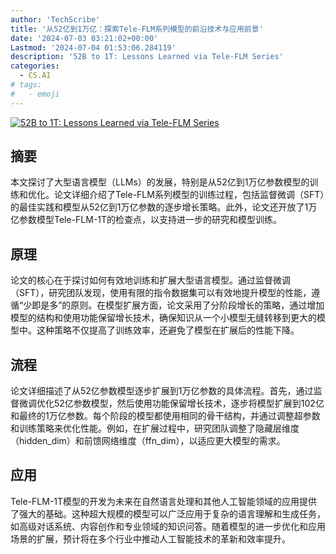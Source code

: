 ```yaml
---
author: 'TechScribe'
title: '从52亿到1万亿：探索Tele-FLM系列模型的前沿技术与应用前景'
date: '2024-07-03 03:21:02+00:00'
Lastmod: '2024-07-04 01:53:06.284119'
description: '52B to 1T: Lessons Learned via Tele-FLM Series'
categories:
  - CS.AI
# tags:
#   - emoji
---
```


[![52B to 1T: Lessons Learned via Tele-FLM Series](https://arxiv-research-1301205113.cos.ap-guangzhou.myqcloud.com/images/2407.02783v1.pdf_0.jpg)](https://arxiv.org/abs/2407.02783v1)

## 摘要

本文探讨了大型语言模型（LLMs）的发展，特别是从52亿到1万亿参数模型的训练和优化。论文详细介绍了Tele-FLM系列模型的训练过程，包括监督微调（SFT）的最佳实践和模型从52亿到1万亿参数的逐步增长策略。此外，论文还开放了1万亿参数模型Tele-FLM-1T的检查点，以支持进一步的研究和模型训练。<!--more-->

## 原理

论文的核心在于探讨如何有效地训练和扩展大型语言模型。通过监督微调（SFT），研究团队发现，使用有限的指令数据集可以有效地提升模型的性能，遵循“少即是多”的原则。在模型扩展方面，论文采用了分阶段增长的策略，通过增加模型的结构和使用功能保留增长技术，确保知识从一个小模型无缝转移到更大的模型中。这种策略不仅提高了训练效率，还避免了模型在扩展后的性能下降。

## 流程

论文详细描述了从52亿参数模型逐步扩展到1万亿参数的具体流程。首先，通过监督微调优化52亿参数模型，然后使用功能保留增长技术，逐步将模型扩展到102亿和最终的1万亿参数。每个阶段的模型都使用相同的骨干结构，并通过调整超参数和训练策略来优化性能。例如，在扩展过程中，研究团队调整了隐藏层维度（hidden_dim）和前馈网络维度（ffn_dim），以适应更大模型的需求。

## 应用

Tele-FLM-1T模型的开发为未来在自然语言处理和其他人工智能领域的应用提供了强大的基础。这种超大规模的模型可以广泛应用于复杂的语言理解和生成任务，如高级对话系统、内容创作和专业领域的知识问答。随着模型的进一步优化和应用场景的扩展，预计将在多个行业中推动人工智能技术的革新和效率提升。